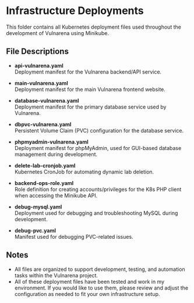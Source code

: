 # Infrastructure Deployments

This folder contains all Kubernetes deployment files used throughout the development of Vulnarena using Minikube.

## File Descriptions

- **api-vulnarena.yaml**  
  Deployment manifest for the Vulnarena backend/API service.

- **main-vulnarena.yaml**  
  Deployment manifest for the main Vulnarena frontend website.

- **database-vulnarena.yaml**  
  Deployment manifest for the primary database service used by Vulnarena.

- **dbpvc-vulnarena.yaml**  
  Persistent Volume Claim (PVC) configuration for the database service.

- **phpmyadmin-vulnarena.yaml**  
  Deployment manifest for phpMyAdmin, used for GUI-based database management during development.

- **delete-lab-cronjob.yaml**  
  Kubernetes CronJob for automating dynamic lab deletion.

- **backend-ops-role.yaml**  
  Role definition for creating accounts/privileges for the K8s PHP client when accessing the Minikube API.

- **debug-mysql.yaml**  
  Deployment used for debugging and troubleshooting MySQL during development.

- **debug-pvc.yaml**  
  Manifest used for debugging PVC-related issues.

## Notes

- All files are organized to support development, testing, and automation tasks within the Vulnarena project.
- All of these deployment files have been tested and work in my environment. If you would like to use them, please review and adjust the configuration as needed to fit your own infrastructure setup.



